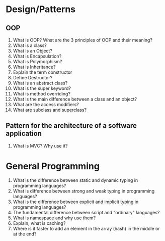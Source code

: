 # Design/Patterns

## OOP

1. What is OOP? What are the 3 principles of OOP and their meaning?
1. What is a class?
1. What is an Object?
1. What is Encapsulation?
1. What is Polymorphism?
1. What is Inheritance?
1. Explain the term constructor
1. Define Destructor?
1. What is an abstract class?
1. What is the super keyword?
1. What is method overriding?
1. What is the main difference between a class and an object?
1. What are the access modifiers?
1. What are subclass and superclass?

##  Pattern for the architecture of a software application

1. What is MVC? Why use it?


# General Programming

1. What is the difference between static and dynamic typing in programming languages?
1. What is difference between strong and weak typing in programming languages?
1. What is the difference between explicit and implicit typing in programming languages?
1. The fundamental difference between script and "ordinary" languages?
1. What is namespace and why use them?
1. Explain, what is caching?
1. Where is it faster to add an element in the array (hash) in the middle or at the end?
